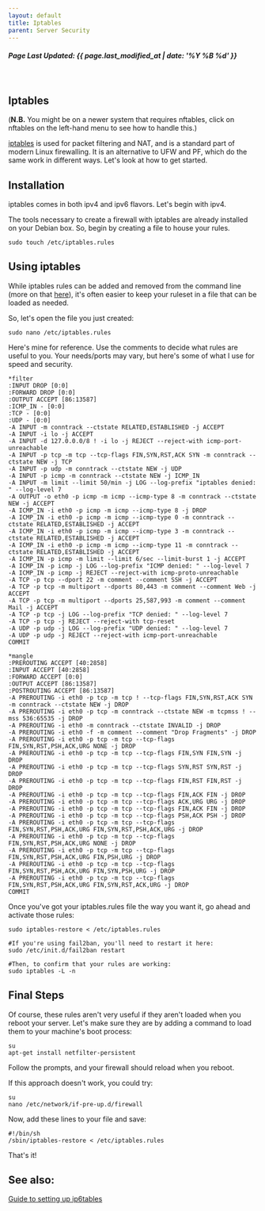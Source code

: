 ```yaml
---
layout: default
title: Iptables
parent: Server Security
---
```

<h5>Page Last Updated: {{ page.last_modified_at | date: '%Y %B %d' }}</h5>
<br>

## Iptables

(**N.B.** You might be on a newer system that requires nftables, click on nftables on the left-hand menu to see how to handle this.)

[iptables](http://www.netfilter.org/projects/iptables/index.html) is used for packet filtering and NAT, and is a standard part of modern Linux firewalling. It is an alternative to UFW and PF, which do the same work in different ways. Let's look at how to get started.

Installation
------------

iptables comes in both ipv4 and ipv6 flavors. Let's begin with ipv4.

The tools necessary to create a firewall with iptables are already installed on your Debian box. So, begin by creating a file to house your rules.

    sudo touch /etc/iptables.rules

Using iptables
--------------

While iptables rules can be added and removed from the command line (more on that [here](https://www.digitalocean.com/community/tutorials/iptables-essentials-common-firewall-rules-and-commands)), it's often easier to keep your ruleset in a file that can be loaded as needed.

So, let's open the file you just created:

    sudo nano /etc/iptables.rules

Here's mine for reference. Use the comments to decide what rules are useful to you. Your needs/ports may vary, but here's some of what I use for speed and security.

    *filter
    :INPUT DROP [0:0]
    :FORWARD DROP [0:0]
    :OUTPUT ACCEPT [86:13587]
    :ICMP_IN - [0:0]
    :TCP - [0:0]
    :UDP - [0:0]
    -A INPUT -m conntrack --ctstate RELATED,ESTABLISHED -j ACCEPT
    -A INPUT -i lo -j ACCEPT
    -A INPUT -d 127.0.0.0/8 ! -i lo -j REJECT --reject-with icmp-port-unreachable
    -A INPUT -p tcp -m tcp --tcp-flags FIN,SYN,RST,ACK SYN -m conntrack --ctstate NEW -j TCP
    -A INPUT -p udp -m conntrack --ctstate NEW -j UDP
    -A INPUT -p icmp -m conntrack --ctstate NEW -j ICMP_IN
    -A INPUT -m limit --limit 50/min -j LOG --log-prefix "iptables denied: " --log-level 7
    -A OUTPUT -o eth0 -p icmp -m icmp --icmp-type 8 -m conntrack --ctstate NEW -j ACCEPT
    -A ICMP_IN -i eth0 -p icmp -m icmp --icmp-type 8 -j DROP
    -A ICMP_IN -i eth0 -p icmp -m icmp --icmp-type 0 -m conntrack --ctstate RELATED,ESTABLISHED -j ACCEPT
    -A ICMP_IN -i eth0 -p icmp -m icmp --icmp-type 3 -m conntrack --ctstate RELATED,ESTABLISHED -j ACCEPT
    -A ICMP_IN -i eth0 -p icmp -m icmp --icmp-type 11 -m conntrack --ctstate RELATED,ESTABLISHED -j ACCEPT
    -A ICMP_IN -p icmp -m limit --limit 6/sec --limit-burst 1 -j ACCEPT
    -A ICMP_IN -p icmp -j LOG --log-prefix "ICMP denied: " --log-level 7
    -A ICMP_IN -p icmp -j REJECT --reject-with icmp-proto-unreachable
    -A TCP -p tcp --dport 22 -m comment --comment SSH -j ACCEPT
    -A TCP -p tcp -m multiport --dports 80,443 -m comment --comment Web -j ACCEPT
    -A TCP -p tcp -m multiport --dports 25,587,993 -m comment --comment Mail -j ACCEPT
    -A TCP -p tcp -j LOG --log-prefix "TCP denied: " --log-level 7
    -A TCP -p tcp -j REJECT --reject-with tcp-reset
    -A UDP -p udp -j LOG --log-prefix "UDP denied: " --log-level 7
    -A UDP -p udp -j REJECT --reject-with icmp-port-unreachable
    COMMIT
    
    *mangle
    :PREROUTING ACCEPT [40:2858]
    :INPUT ACCEPT [40:2858]
    :FORWARD ACCEPT [0:0]
    :OUTPUT ACCEPT [86:13587]
    :POSTROUTING ACCEPT [86:13587]
    -A PREROUTING -i eth0 -p tcp -m tcp ! --tcp-flags FIN,SYN,RST,ACK SYN -m conntrack --ctstate NEW -j DROP
    -A PREROUTING -i eth0 -p tcp -m conntrack --ctstate NEW -m tcpmss ! --mss 536:65535 -j DROP
    -A PREROUTING -i eth0 -m conntrack --ctstate INVALID -j DROP
    -A PREROUTING -i eth0 -f -m comment --comment "Drop Fragments" -j DROP
    -A PREROUTING -i eth0 -p tcp -m tcp --tcp-flags FIN,SYN,RST,PSH,ACK,URG NONE -j DROP
    -A PREROUTING -i eth0 -p tcp -m tcp --tcp-flags FIN,SYN FIN,SYN -j DROP
    -A PREROUTING -i eth0 -p tcp -m tcp --tcp-flags SYN,RST SYN,RST -j DROP
    -A PREROUTING -i eth0 -p tcp -m tcp --tcp-flags FIN,RST FIN,RST -j DROP
    -A PREROUTING -i eth0 -p tcp -m tcp --tcp-flags FIN,ACK FIN -j DROP
    -A PREROUTING -i eth0 -p tcp -m tcp --tcp-flags ACK,URG URG -j DROP
    -A PREROUTING -i eth0 -p tcp -m tcp --tcp-flags FIN,ACK FIN -j DROP
    -A PREROUTING -i eth0 -p tcp -m tcp --tcp-flags PSH,ACK PSH -j DROP
    -A PREROUTING -i eth0 -p tcp -m tcp --tcp-flags FIN,SYN,RST,PSH,ACK,URG FIN,SYN,RST,PSH,ACK,URG -j DROP
    -A PREROUTING -i eth0 -p tcp -m tcp --tcp-flags FIN,SYN,RST,PSH,ACK,URG NONE -j DROP
    -A PREROUTING -i eth0 -p tcp -m tcp --tcp-flags FIN,SYN,RST,PSH,ACK,URG FIN,PSH,URG -j DROP
    -A PREROUTING -i eth0 -p tcp -m tcp --tcp-flags FIN,SYN,RST,PSH,ACK,URG FIN,SYN,PSH,URG -j DROP
    -A PREROUTING -i eth0 -p tcp -m tcp --tcp-flags FIN,SYN,RST,PSH,ACK,URG FIN,SYN,RST,ACK,URG -j DROP
    COMMIT

Once you've got your iptables.rules file the way you want it, go ahead and activate those rules:

    sudo iptables-restore < /etc/iptables.rules

    #If you're using fail2ban, you'll need to restart it here:
    sudo /etc/init.d/fail2ban restart

    #Then, to confirm that your rules are working:
    sudo iptables -L -n

Final Steps
-----------

Of course, these rules aren't very useful if they aren't loaded when you reboot your server. Let's make sure they are by adding a command to load them to your machine's boot process:

    su
    apt-get install netfilter-persistent

Follow the prompts, and your firewall should reload when you reboot.  

If this approach doesn't work, you could try:

    su
    nano /etc/network/if-pre-up.d/firewall

Now, add these lines to your file and save:

    #!/bin/sh
    /sbin/iptables-restore < /etc/iptables.rules

That's it!

See also:
---------

[Guide to setting up ip6tables](https://www.digitalocean.com/community/tutorials/how-to-implement-a-basic-firewall-template-with-iptables-on-ubuntu-14-04)